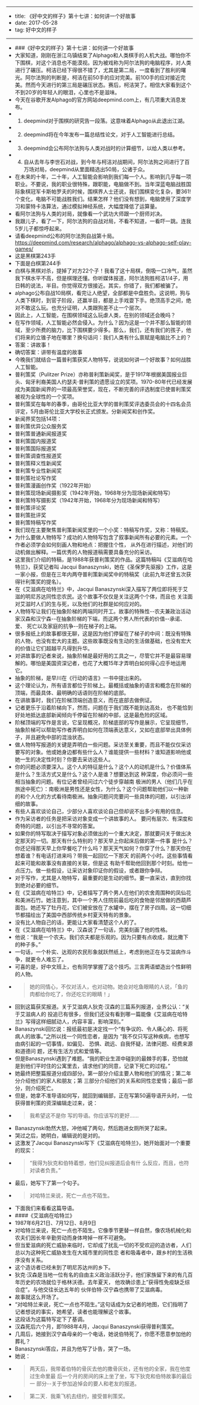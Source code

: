 - --
- title: 《好中文的样子》第十七讲：如何讲一个好故事
- date: 2017-05-28
- tag: 好中文的样子
- --
- ###《好中文的样子》第十七讲：如何讲一个好故事
- 大家知道，刚刚在浙江乌镇结束了Alphago和人类棋手的人机大战。哪怕你不下围棋，对这个消息也不能漠视。因为被戏称为阿尔法狗的电脑程序，对人类进行了碾压。柯洁已经下得很不错了，尤其是第二局，一度看到了胜利的曙光。阿尔法狗的判断是，柯洁在前50手的应对完美。前100手的应对接近完美。然而今天进行的第三局是碾压状态。赛后，柯洁哭了。相信大家看到这个不到20岁的年轻人的眼泪，心里也不是滋味。
- 今天在谷歌开发Alphago的官方网站deepmind.com上，有几项重大消息发布。
- 1. deepmind对于围棋的研究告一段落。这意味着Alphago从此退出江湖。
- 2. deepmind将在今年发布一篇总结性论文，对于人工智能进行总结。
- 3. deepmind会公布阿尔法狗与人类对战时的计算细节，以给人类以参考。
- 4. 自从去年与李世石对战，到今年与柯洁对战期间，阿尔法狗之间进行了百万场对局，deepmind从里面精选出50局，公诸于众。
- 在未来的十年，二十年，人工智能会影响到我们每一个人。影响到几乎每一项职业。不要说，我的职业很特殊，跟职能，电脑做不到。当年深蓝电脑战胜国际象棋冠军卡斯帕罗夫的时候，围棋界人士还说，我们围棋变化复杂，要361!个变化，电脑不可能战胜我们。结果怎样？他们没有想到，电脑使用了深度学习和蒙特卡洛算法，通过模拟神经系统，大幅度降低了运算量。
- 看阿尔法狗与人类的对局，就像看一个武功大师跟一个厨师对决。
- 我跟儿子，看了一下，阿尔法狗的自战对局，不看不知道，一看吓一跳。连我5岁儿子都惊呼起来。
- 请看deepmind公布的阿尔法狗自战第十局。 https://deepmind.com/research/alphago/alphago-vs-alphago-self-play-games/
- 这是黑棋第243手
- 下面是白棋第244手
- 白棋与黑棋对杀，提掉了对方22个子！我看了这十局棋，倒吸一口冷气，虽然我下棋水平不高，但是棋理还懂。你听媒体报道，阿尔法狗胜柯洁1/4子，用日韩的说法，半目。你觉得双方很接近。其实，你错了，我们都被骗了。
- alphago公布自战10局棋，看完让人绝望，全部都是中盘胜负。这说明，狗与人类下棋时，到官子阶段，还赢半目，都是上手戏耍下手。绝顶高手之间，绝对不敢这么玩。也充分证明，人类跟狗差不止一个层次。
- 因此上，人工智能，在围棋领域这么玩虐人类，在别的领域还会晚吗？
- 在写作领域，人工智能必然会侵入。为什么？因为这是一个并不那么智能的领域，至少所费的脑力，比下围棋要少得多。那么，我们，还有我们的孩子，他们将来的立锥子地在哪里？换句话问：我们人类有什么禀赋是电脑比不上的？
- 答案：讲故事！
- 确切答案：讲带有温度的故事
- 今晚我们就结合一篇普利策获奖人物特写，说说如何讲一个好故事？如何战胜人工智能。
- 普利策奖（Pulitzer Prize）亦称普利策新闻奖，是于1917年根据美国报业巨头、匈牙利裔美国人约瑟夫·普利策的遗愿设立的奖项。1970-80年代已经发展成为美国新闻界的一项最高荣誉奖，现在，不断完善的评选制度已使普利策奖被视为全球性的一个奖项。
- 普利策奖在每年的春季，由哥伦比亚大学的普利策奖评选委员会的十四名会员评定，5月由哥伦比亚大学校长正式颁发。分新闻奖和创作奖。
- 新闻界奖包括14项：
- 普利策优异公众服务奖
- 普利策普通新闻报道奖
- 普利策国内报道奖
- 普利策国际报道奖
- 普利策调查性报道奖
- 普利策释义性新闻奖
- 普利策专业性新闻奖
- 普利策社论写作奖
- 普利策漫画创作奖（1922年开始）
- 普利策现场新闻摄影奖（1942年开始，1968年分为现场新闻和特写）
- 普利策特写摄影奖（1942年开始，1968年分为现场新闻和特写）
- 普利策评论奖
- 普利策批评奖
- 普利策特稿写作奖
- 我们现在主要聚焦普利策新闻奖里的一个小奖：特稿写作奖，又称：特稿奖。
- 为什么要做人物特写？成功的人物特写包含了叙事新闻所有必要的元素。一个作者必须学会如何刻画人物和地点：把握住个性， 从外在进行描述，对他们的动机做出解释。一篇优秀的人物报道稿需要具备充分的采访。
- 这里我们介绍的特稿，是1988年获普利策奖的作品。这篇特稿叫《艾滋病在哈特兰》，获奖记者叫 Jacqui Banaszynski，她在《圣保罗先驱报》工作，这是一家小报，但是在三年内两夺普利策新闻奖中的特稿奖（此前九年还曾五次获得针利策奖的提名）。
- 在《艾滋病在哈特兰》中，Jacqui Banaszynski深入描写了两位即将死于艾滋的明尼苏达同性恋农民。这个故事不仅仅是关注这两个个体，而且也 关注面对艾滋时人们的生与死，以及他们的社群是如何应对的。
- 人物特写让我们在抽象阶梯的两端同时开工。故事的特殊性--农夫兼政治活动家汉森和汉宁森--在抽象阶梯的下端，而这两个男人所代表的价值--承诺、爱、 死亡以及家庭的抗争--则在梯子的上端。
- 很多报纸上的故事都很无聊，这是因为他们停留在了梯子的中间：既没有特殊的人物，也没有宏大的主题。这些故事既没有生动的生活做基础，也没有宏大的价值让它们超越平凡得到升华。
- 对讲故事的记者来说，抽象阶梯是最好用的工具之一，尽管它并不是最容易理解的。哪怕是美国资深记者，也花了大概15年才弄明白如何得心应手地运用它。
- 抽象的阶梯，是早川在《行动的语言》一书中提出来的。
- 这个理论认为，所有语言都位于阶梯上。最概括或抽象的语言和概念在阶梯的顶端，而最具体、最明确的话语则在阶梯的底部。
- 在讲故事时，我们在阶梯顶端创造意义，而在底部去做例证。
- 记者更乐于沿着阶梯向下，然而，问题在于我们既不能到达高处， 也不能恰到好处地抵达底部新闻倾向千停留在阶梯的中部，这是最危险的区域。
- 阶梯顶端的写作是言说，它呈现概况，阶梯底部的写作是展示，它呈现细节，抽象阶梯可以帮助写作者弄明白如何在顶端表达意义，又如在底部举出具体例子，并且避免中部的混浊状态。
- 做人物特写报道的关键是弄明白一些问题。采访至关重要，而且不能仅仅采访要写的对象。他或她身边都有些什么人？谁能提供一些材料？谁知道影响他或她一生的决定性时刻？你要去采访这些人。
- 你的问题必须要深入。这个人的特征是什么？这个人的动机是什么？价值体系是什么？生活方式又是什么？这个人是谁？想要达到这 种深度，你必须问一些相当抽象的问题。有位记者曾经问过六个徒步穿越南 极洲的男人（他们几乎在旅途中死亡）：南极洲是男性还是女性，为什么？这个问题帮助他们以一种新的和个人化的方式看待南极洲。抽象问题问完要问一些具体的问题，以引出详细的故事。
- 有些人喜欢谈论自己，少部分人喜欢谈论自己但却说不出多少有用的信息。
- 作为采访者的任务是把采访对象变成一个讲故事的人。 要问有层次、有深度和奇特的问题，以引出不寻常的答案。
- 如果你的特写取决于描写对象必须做出的一个重大决定，那就要问关于做出决 定那天的一切。那天有什么特别的？那天早上你起床后做的第一件事 是什么？你还记得那天早上你早餐吃了什么吗？那天天气如何？你穿了什么？那天你在想着谁？有电话打进来吗？带我一起回忆一下那天 的前两个小时。这些事情看起来可能和故事没有直接的关联，但是这 有助千帮助他回到那个时刻。给他一点压力。做一些假设，让采访对象印证你的假设，或者跟你争辩。
- 对于写作，尤其是人物特写，最重要的是生动的细节。要一直采访，直到你找到绝对必要的细节。
- 在《艾滋病在哈特兰》中，记者描写了两个男人在他们的农舍周围种的凤仙花和美洲石竹。她注意到，其中一个男人住院前最后吃的食物是邻居做的西葫芦面包。她还写了牡丹花，它们被安放在了水罐中，摆在了房子四周。这一切细节都描绘出了美国中西部传统乡村夏天特有的景象。
- 没有比人物自己的话，更能让大家看清楚这个人的了。
- 在《艾滋病在哈特兰》中，汉森说了一句话，完美刻画了他的性格。
- 他说：“我是一个农夫。我们农夫都是乐观的。因为只要有点收成，就比撒下的种子多。”
- 一句话，一个朴实、达观的农民形象就跃然纸上，考虑到他正在与艾滋病作斗争，就更令人难忘了。
- 可喜的是，好中文班上，也有同学掌握了这个技巧。三言两语塑造出个性鲜明的人物。
- > 她的同情心，不仅对活人，也对动物。她会对吃鱼眼睛的人说，「鱼的肉都给你吃了，你还吃它的眼睛！」
- 回到这篇获奖报道。关于艾滋病人狄克·汉森的三篇系列报道，业界公认：“关于艾滋病人的 投追已有很多，但我们还没有看到哪一篇能像《艾滋病在哈特兰》写得这样细腻动人，内容丰富，影响深刻。”
- Banaszynski回忆说：报纸最初是决定找一个“有争议的、令人痛心的、将死病人的故事。”之所以找一个同性恋者，是因为 “我不仅只写这种疾病，也想写由病引起的一切事情，如偏见、 恐惧、疏远、自我怀疑，法律问题、经费来源和道德问 题，还有生活方式和爱情等。
- 但是Banaszynski遇到了难题。“我的职业生涯中碰到的最棘手的事，恐怕就是到他们平时住的公寓里去，请求他们的同意，记录下死亡的过程。”
- 她最终把整篇报道分成四部分。第一部分介绍主要人物和他们的情况；第二年分介绍他们的家人和朋友；第 三部分介绍他们的关系和同性恋爱情；最后一部分，则介绍死亡。
- 但是，她拿不准导语如何写，就回到编辑部，正在写第50遍导语开头时，一位获得普利策的资深编辑走过来，说：
- > 我希望这不是你 写的导语。你应该写的更好…… 
- Banaszynski勃然大怒，冲他喊了两句，然后跑进女厕所哭了起来。
- 哭过之后，她明白，编辑说的是对的。
- 这激发了Jacqui Banaszynski写下《艾滋病在哈特兰》，她开始面对一个重要的现实：
- > “我得为狄克和伯特着想，他们见纠报道后会有什 么反应，而且，也符对读者负责。”
- 最后，她写下了第一个句子。
- > 对哈特兰来说，死亡一点也不陌生。
- 下面我们来看看这篇导语。
- ####《艾滋病在哈特兰》
- 1987年6月21日、7月12日、8月9日
- 对哈特兰来说，死亡一点也不陌生。它像季节更替一样自然，像农场机械化和农夫们因长年辛勤劳动而身体垮掉一样不可避免。
- 但当爱滋病的死亡威胁来临时，它却成了扰乱一切的不受欢迎的造访者，人们总以为这种死亡威胁发生在大城市里的同性恋 者和吸毒者中，跟乡村的生活秩序没有关系。
- 这个造访者已经未到了明尼苏达州的乡下。
- 狄克·汉森是当地一位有名的自由主义政治活跃分子，他们家族留下来的有几百年历史的农场就位于格林沃德。去年夏天， 他攻确诊患上”获得性免疫缺乏综合症”。与他交往长达五年的 伙伴伯特·汉宁森也携带了艾滋病毒。
- 故事就这么开场了。
- “对哈特兰来说，死亡一点也不陌生。”这句话成为女记者的地图，它们指明了记者想说的事实，她希望，读者也能理解这个故事。
- 这段话为这篇特写定下了基调。
- 汉森死后六个月，即1988年4月，Jacqui Banaszynski获得普利策奖。
- 几周后，她接到汉宁森母亲的一个电话，她说伯特死了，你愿不愿意参加他的葬礼？
- Banaszynski答应，并且为他写了讣告，哭了一场。
- 她说：
- > 两天后，我带着伯特的骨灰去他的撒骨灰处，还有他的全家，我在他度过生命里最 后一个月的房间的床上坐了坐，写下狄克和伯特故事的最后一 部分--关于参加追悼会的要人和老友的报道。
- >第二天．我乘飞机去纽约，接受普利策奖。
